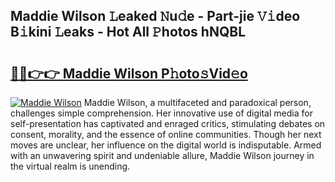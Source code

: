 ## Maddie Wilson 𝙻eaked 𝙽u𝚍e - Part-jie 𝚅𝚒deo B𝚒kini 𝙻eaks - Hot All 𝙿hotos hNQBL

# <h2><a href="http://ld6dxq.urlbe.top/?page=Maddie+Wilson">🔗🔗👉👉 Maddie Wilson P𝚑oto𝚜Vid𝚎o</a></h2>

[![Maddie Wilson](https://i.imgur.com/eBuTRDB.gif)](http://ld6dxq.urlbe.top/?page=Maddie+Wilson)
Maddie Wilson, a multifaceted and paradoxical person, challenges simple comprehension. Her innovative use of digital media for self-presentation has captivated and enraged critics, stimulating debates on consent, morality, and the essence of online communities. Though her next moves are unclear, her influence on the digital world is indisputable. Armed with an unwavering spirit and undeniable allure, Maddie Wilson journey in the virtual realm is unending.
